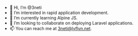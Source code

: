 - 👋 Hi, I’m @3neti
- 👀 I’m interested in rapid application development.
- 🌱 I’m currently learning Alpine JS.
- 💞️ I’m looking to collaborate on deploying Laravel applications.
- 📫 You can reach me at 3neti@lyflyn.net.

<!---
3neti/3neti is a ✨ special ✨ repository because its `README.md` (this file) appears on your GitHub profile.
You can click the Preview link to take a look at your changes.
--->
